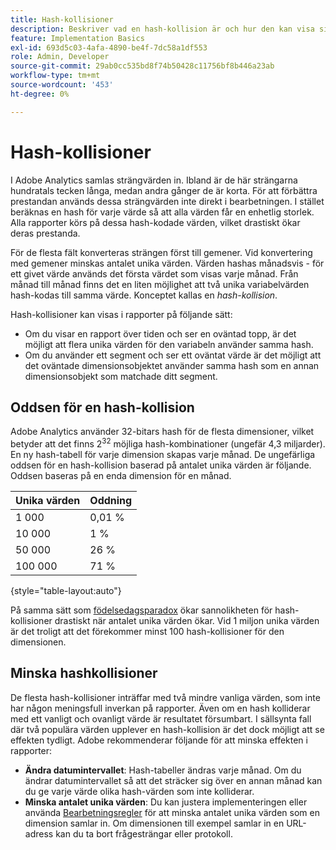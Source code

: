 ```yaml
---
title: Hash-kollisioner
description: Beskriver vad en hash-kollision är och hur den kan visa sig.
feature: Implementation Basics
exl-id: 693d5c03-4afa-4890-be4f-7dc58a1df553
role: Admin, Developer
source-git-commit: 29ab0cc535bd8f74b50428c11756bf8b446a23ab
workflow-type: tm+mt
source-wordcount: '453'
ht-degree: 0%

---
```


# Hash-kollisioner

I Adobe Analytics samlas strängvärden in. Ibland är de här strängarna hundratals tecken långa, medan andra gånger de är korta. För att förbättra prestandan används dessa strängvärden inte direkt i bearbetningen. I stället beräknas en hash för varje värde så att alla värden får en enhetlig storlek. Alla rapporter körs på dessa hash-kodade värden, vilket drastiskt ökar deras prestanda.

För de flesta fält konverteras strängen först till gemener. Vid konvertering med gemener minskas antalet unika värden. Värden hashas månadsvis - för ett givet värde används det första värdet som visas varje månad. Från månad till månad finns det en liten möjlighet att två unika variabelvärden hash-kodas till samma värde. Konceptet kallas en *hash-kollision*.

Hash-kollisioner kan visas i rapporter på följande sätt:

* Om du visar en rapport över tiden och ser en oväntad topp, är det möjligt att flera unika värden för den variabeln använder samma hash.
* Om du använder ett segment och ser ett oväntat värde är det möjligt att det oväntade dimensionsobjektet använder samma hash som en annan dimensionsobjekt som matchade ditt segment.

## Oddsen för en hash-kollision

Adobe Analytics använder 32-bitars hash för de flesta dimensioner, vilket betyder att det finns 2<sup>32</sup> möjliga hash-kombinationer (ungefär 4,3 miljarder). En ny hash-tabell för varje dimension skapas varje månad. De ungefärliga oddsen för en hash-kollision baserad på antalet unika värden är följande. Oddsen baseras på en enda dimension för en månad.

| Unika värden | Oddning |
| --- | --- |
| 1 000 | 0,01 % |
| 10 000 | 1 % |
| 50 000 | 26 % |
| 100 000 | 71 % |

{style="table-layout:auto"}

På samma sätt som [födelsedagsparadox](https://en.wikipedia.org/wiki/Birthday_problem) ökar sannolikheten för hash-kollisioner drastiskt när antalet unika värden ökar. Vid 1 miljon unika värden är det troligt att det förekommer minst 100 hash-kollisioner för den dimensionen.

## Minska hashkollisioner

De flesta hash-kollisioner inträffar med två mindre vanliga värden, som inte har någon meningsfull inverkan på rapporter. Även om en hash kolliderar med ett vanligt och ovanligt värde är resultatet försumbart. I sällsynta fall där två populära värden upplever en hash-kollision är det dock möjligt att se effekten tydligt. Adobe rekommenderar följande för att minska effekten i rapporter:

* **Ändra datumintervallet**: Hash-tabeller ändras varje månad. Om du ändrar datumintervallet så att det sträcker sig över en annan månad kan du ge varje värde olika hash-värden som inte kolliderar.
* **Minska antalet unika värden**: Du kan justera implementeringen eller använda [Bearbetningsregler](/help/admin/admin/c-manage-report-suites/c-edit-report-suites/general/c-processing-rules/processing-rules.md) för att minska antalet unika värden som en dimension samlar in. Om dimensionen till exempel samlar in en URL-adress kan du ta bort frågesträngar eller protokoll.

<!-- https://wiki.corp.adobe.com/pages/viewpage.action?spaceKey=OmniArch&title=Uniques -->
